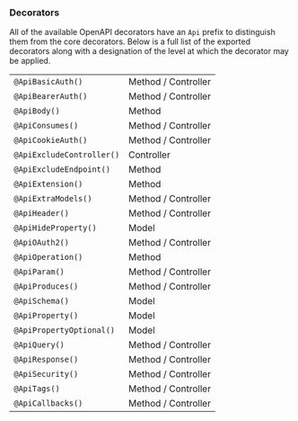 ### Decorators

All of the available OpenAPI decorators have an `Api` prefix to distinguish them from the core decorators. Below is a full list of the exported decorators along with a designation of the level at which the decorator may be applied.

|                           |                     |
| ------------------------- | ------------------- |
| `@ApiBasicAuth()`         | Method / Controller |
| `@ApiBearerAuth()`        | Method / Controller |
| `@ApiBody()`              | Method              |
| `@ApiConsumes()`          | Method / Controller |
| `@ApiCookieAuth()`        | Method / Controller |
| `@ApiExcludeController()` | Controller          |
| `@ApiExcludeEndpoint()`   | Method              |
| `@ApiExtension()`         | Method              |
| `@ApiExtraModels()`       | Method / Controller |
| `@ApiHeader()`            | Method / Controller |
| `@ApiHideProperty()`      | Model               |
| `@ApiOAuth2()`            | Method / Controller |
| `@ApiOperation()`         | Method              |
| `@ApiParam()`             | Method / Controller |
| `@ApiProduces()`          | Method / Controller |
| `@ApiSchema()`            | Model               |
| `@ApiProperty()`          | Model               |
| `@ApiPropertyOptional()`  | Model               |
| `@ApiQuery()`             | Method / Controller |
| `@ApiResponse()`          | Method / Controller |
| `@ApiSecurity()`          | Method / Controller |
| `@ApiTags()`              | Method / Controller |
| `@ApiCallbacks()`         | Method / Controller |
